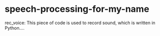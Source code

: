 # speech-processing-for-my-name

rec_voice:
  This piece of code is used to record sound, which is written in Python....

